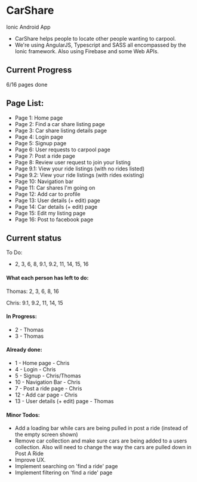 # CarShare
Ionic Android App

* CarShare helps people to locate other people wanting to carpool.
* We're using AngularJS, Typescript and SASS all encompassed by the Ionic framework. Also using Firebase and some Web APIs.

## Current Progress

6/16 pages done

## Page List:

* Page 1: Home page
* Page 2: Find a car share listing page
* Page 3: Car share listing details page
* Page 4: Login page
* Page 5: Signup page
* Page 6: User requests to carpool page
* Page 7: Post a ride page
* Page 8: Review user request to join your listing
* Page 9.1: View your ride listings (with no rides listed)
* Page 9.2: View your ride listings (with rides existing)
* Page 10: Navigation bar
* Page 11: Car shares I'm going on
* Page 12: Add car to profile
* Page 13: User details (+ edit) page
* Page 14: Car details (+ edit) page
* Page 15: Edit my listing page
* Page 16: Post to facebook page

## Current status

To Do:
* 2, 3, 6, 8, 9.1, 9.2, 11, 14, 15, 16

#### What each person has left to do:

Thomas: 2, 3, 6, 8, 16

Chris: 9.1, 9.2, 11, 14, 15

#### In Progress:
* 2 - Thomas
* 3 - Thomas

#### Already done:
* 1 - Home page - Chris
* 4 - Login - Chris
* 5 - Signup - Chris/Thomas
* 10 - Navigation Bar - Chris
* 7 - Post a ride page - Chris
* 12 - Add car page - Chris
* 13 - User details (+ edit) page - Thomas

#### Minor Todos:
* Add a loading bar while cars are being pulled in post a ride (instead of the empty screen shown)
* Remove car collection and make sure cars are being added to a users collection. Also will need to change the way the cars are pulled down in Post A Ride
* Improve UX.
* Implement searching on 'find a ride' page
* Implement filtering on 'find a ride' page
